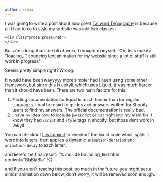 ```yaml
---
author: krona
---
```

I was going to write a post about how great [Tailwind Typography](https://github.com/tailwindlabs/tailwindcss-typography) is because all I had to do to style my website was add two classes:
```
<div class"prose prose-red">
</div>
```

But after doing that little bit of work, I thought to myself:
"Oh, let's make a "loading..." bouncing text animation for my website since a lot of stuff is still work in progress"

Seems pretty simple right? Wrong.

It would have been wayyyyy more simpler had I been using some other framework, but since this is Jekyll, which uses Liquid, it was much harder than it should have been. There are two main factors for this:
1. Finding documentation for liquid is much harder than for regular languages. I had to resort to guides and answers written for Shopify users to find my answers. The official documentation is really bad.
2. I have no idea how to include javascript or css right into my main file. I know they had `script` and `style` tags in shopify, but those dont work in Jekyll

You can checkout [this commit](https://github.com/kronaemmanuel/kronaemmanuel.github.io/commit/1a4acbb48e656c0320912202f66272800a73b193) to checkout the liquid code which splits a word into letters, then applies a dynamic `animation-duration` and `animation-delay` to each letter.

and here's the final result:
{% include bouncing_text.html content="BlaBlaBla" %}

and if you aren't reading this post too much in the future, you might see a similar animation down below, don't worry, it will be removed soon enough.
